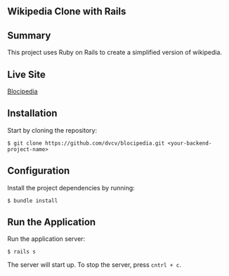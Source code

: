 ## Wikipedia Clone with Rails

## Summary
This project uses Ruby on Rails to create a simplified version of wikipedia. 

## Live Site
[Blocipedia](https://stormy-fortress-59256.herokuapp.com)

## Installation 

Start by cloning the repository:

```
$ git clone https://github.com/dvcv/blocipedia.git <your-backend-project-name>
```

## Configuration

Install the project dependencies by running:

```
$ bundle install
```

## Run the Application

Run the application server:

```
$ rails s
```

The server will start up. To stop the server, press `cntrl + c`.

